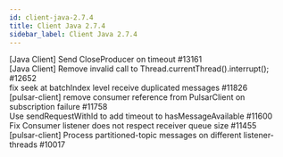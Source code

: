 ```yaml
---
id: client-java-2.7.4
title: Client Java 2.7.4 
sidebar_label: Client Java 2.7.4 
---
```


[Java Client] Send CloseProducer on timeout #13161  
[Java Client] Remove invalid call to Thread.currentThread().interrupt(); #12652  
fix seek at batchIndex level receive duplicated messages #11826  
[pulsar-client] remove consumer reference from PulsarClient on subscription failure #11758  
Use sendRequestWithId to add timeout to hasMessageAvailable #11600  
Fix Consumer listener does not respect receiver queue size #11455  
[pulsar-client] Process partitioned-topic messages on different listener-threads #10017  

